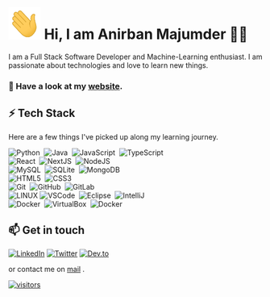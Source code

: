 # <img src="images/Hi.gif" height="64px" width="64px"> Hi, I am Anirban Majumder 👨‍💻

I am a Full Stack Software Developer and Machine-Learning enthusiast. I am passionate about technologies and love to learn new things.

### 🔭 Have a look at my [website](https://anirbanmajumder.vercel.app/).

## ⚡ Tech Stack

Here are a few things I've picked up along my learning journey.

![Python](https://img.shields.io/badge/PYTHON-3776AB.svg?&style=flat&logo=python&logoColor=white)&nbsp;
![Java](https://img.shields.io/badge/JAVA-007396.svg?&style=flat&logo=java&logoColor=white)&nbsp;
![JavaScript](https://img.shields.io/badge/JAVASCRIPT-323330.svg?&style=flat&logo=javascript&logoColor=%23F7DF1E)&nbsp;
![TypeScript](https://img.shields.io/badge/TYPESCRIPT-%23007ACC.svg?&style=flat&logo=typescript&logoColor=white)&nbsp;\
![React](https://img.shields.io/badge/-React-blue?&style=flat&logo=react&logoColor=white)&nbsp;
![NextJS](https://img.shields.io/badge/Nextjs-black)&nbsp;
![NodeJS](https://img.shields.io/badge/NODEJS-339933.svg?&style=flat&logo=node.js&logoColor=white)&nbsp;\
![MySQL](https://img.shields.io/badge/-MYSQL-blue?&style=flat&logo=mysql&logoColor=white)&nbsp;
![SQLite](https://img.shields.io/badge/SQLITE-003B57.svg?&style=flat&logo=sqlite&logoColor=white)&nbsp;
![MongoDB](https://img.shields.io/badge/MONGODB-47A248.svg?&style=flat&logo=mongodb&logoColor=white)&nbsp;\
![HTML5](https://img.shields.io/badge/HTML5-E34F26.svg?&style=flat&logo=html5&logoColor=white)&nbsp;
![CSS3](https://img.shields.io/badge/CSS3-%231572B6.svg?&style=flat&logo=css3&logoColor=white)&nbsp;\
![Git](https://img.shields.io/badge/GIT-%23F05033.svg?&style=flat&logo=git&logoColor=white)&nbsp;
![GitHub](https://img.shields.io/badge/GITHUB-%23121011.svg?&style=flat&logo=github&logoColor=white)&nbsp;
![GitLab](https://img.shields.io/badge/GITLAB-%23181717.svg?&style=flat&logo=gitlab&logoColor=white)&nbsp;\
![LINUX](https://img.shields.io/badge/LINUX-FCC624?style=flat-square&logo=linux&logoColor=black)
![VSCode](https://img.shields.io/badge/VSCODE-007ACC.svg?&style=flat&logo=visual-studio-code)&nbsp;
![Eclipse](https://img.shields.io/badge/ECLIPSE-2C2255.svg?&style=flat&logo=eclipse)&nbsp;
![IntelliJ](https://img.shields.io/badge/INTELLIJ-000000.svg?&style=flat&logo=intellij-idea)&nbsp;\
![Docker](https://img.shields.io/badge/DOCKER-2496ED.svg?&style=flat&logo=docker&logoColor=white)&nbsp;
![VirtualBox](https://img.shields.io/badge/-VirtualBox-%23ff0000?&style=flat&logo=virtualbox&logoColor=white)&nbsp;
![Docker](https://img.shields.io/badge/-Kubernetes-%303030?&style=flat&logo=Kubernetes&logoColor=white)&nbsp;

## 📫 Get in touch
[![LinkedIn](https://img.shields.io/badge/LinkedIn-0077B5?style=for-the-badge&logo=linkedin&logoColor=white)](https://www.linkedin.com/in/anirbanmajumder0/)
[![Twitter](https://img.shields.io/badge/Twitter-1DA1F2?style=for-the-badge&logo=twitter&logoColor=white)](https://twitter.com/itsice34)
[![Dev.to](https://img.shields.io/badge/dev.to-0A0A0A?style=for-the-badge&logo=dev.to&logoColor=white)](https://dev.to)


 or contact me on [mail](mailto:contact@anirbanmajumder.tech) .



[![visitors](https://hits.dwyl.com/anirbanmajumder0/anirbanmajumder0.svg?style=flat-square)](http://hits.dwyl.com/anirbanmajumder0/anirbanmajumder0)
